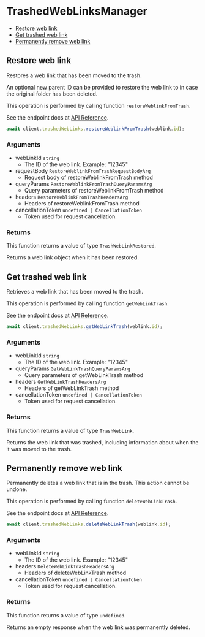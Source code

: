 # TrashedWebLinksManager

- [Restore web link](#restore-web-link)
- [Get trashed web link](#get-trashed-web-link)
- [Permanently remove web link](#permanently-remove-web-link)

## Restore web link

Restores a web link that has been moved to the trash.

An optional new parent ID can be provided to restore the web link to in case
the original folder has been deleted.

This operation is performed by calling function `restoreWeblinkFromTrash`.

See the endpoint docs at
[API Reference](https://developer.box.com/reference/post-web-links-id/).

<!-- sample post_web_links_id -->

```ts
await client.trashedWebLinks.restoreWeblinkFromTrash(weblink.id);
```

### Arguments

- webLinkId `string`
  - The ID of the web link. Example: "12345"
- requestBody `RestoreWeblinkFromTrashRequestBodyArg`
  - Request body of restoreWeblinkFromTrash method
- queryParams `RestoreWeblinkFromTrashQueryParamsArg`
  - Query parameters of restoreWeblinkFromTrash method
- headers `RestoreWeblinkFromTrashHeadersArg`
  - Headers of restoreWeblinkFromTrash method
- cancellationToken `undefined | CancellationToken`
  - Token used for request cancellation.

### Returns

This function returns a value of type `TrashWebLinkRestored`.

Returns a web link object when it has been restored.

## Get trashed web link

Retrieves a web link that has been moved to the trash.

This operation is performed by calling function `getWebLinkTrash`.

See the endpoint docs at
[API Reference](https://developer.box.com/reference/get-web-links-id-trash/).

<!-- sample get_web_links_id_trash -->

```ts
await client.trashedWebLinks.getWebLinkTrash(weblink.id);
```

### Arguments

- webLinkId `string`
  - The ID of the web link. Example: "12345"
- queryParams `GetWebLinkTrashQueryParamsArg`
  - Query parameters of getWebLinkTrash method
- headers `GetWebLinkTrashHeadersArg`
  - Headers of getWebLinkTrash method
- cancellationToken `undefined | CancellationToken`
  - Token used for request cancellation.

### Returns

This function returns a value of type `TrashWebLink`.

Returns the web link that was trashed,
including information about when the it
was moved to the trash.

## Permanently remove web link

Permanently deletes a web link that is in the trash.
This action cannot be undone.

This operation is performed by calling function `deleteWebLinkTrash`.

See the endpoint docs at
[API Reference](https://developer.box.com/reference/delete-web-links-id-trash/).

<!-- sample delete_web_links_id_trash -->

```ts
await client.trashedWebLinks.deleteWebLinkTrash(weblink.id);
```

### Arguments

- webLinkId `string`
  - The ID of the web link. Example: "12345"
- headers `DeleteWebLinkTrashHeadersArg`
  - Headers of deleteWebLinkTrash method
- cancellationToken `undefined | CancellationToken`
  - Token used for request cancellation.

### Returns

This function returns a value of type `undefined`.

Returns an empty response when the web link was
permanently deleted.
